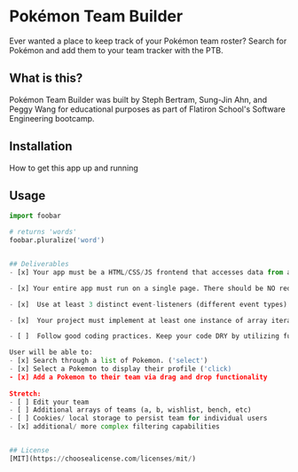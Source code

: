 # Pok&#233;mon Team Builder
Ever wanted a place to keep track of your Pok&#233;mon team roster? Search for Pok&#233;mon and add them to your team tracker with the PTB. 


## What is this?
Pok&#233;mon Team Builder was built by Steph Bertram, Sung-Jin Ahn, and Peggy Wang for educational purposes as part of Flatiron School's Software Engineering bootcamp.


## Installation
How to get this app up and running


## Usage
```python
import foobar

# returns 'words'
foobar.pluralize('word')


## Deliverables
- [x] Your app must be a HTML/CSS/JS frontend that accesses data from a public API or from a db.json file using json-server.

- [x] Your entire app must run on a single page. There should be NO redirects or reloads.

- [x]  Use at least 3 distinct event-listeners (different event types) that enable interactivity.

- [x]  Your project must implement at least one instance of array iteration using available array methods (`map`, `forEach`, `filter`, etc).

- [ ]  Follow good coding practices. Keep your code DRY by utilizing functions to abstract repetitive code.

User will be able to:
- [x] Search through a list of Pokemon. ('select')
- [x] Select a Pokemon to display their profile ('click)
- [x] Add a Pokemon to their team via drag and drop functionality
  
Stretch:
- [ ] Edit your team
- [ ] Additional arrays of teams (a, b, wishlist, bench, etc)
- [ ] Cookies/ local storage to persist team for individual users
- [x] additional/ more complex filtering capabilities


## License
[MIT](https://choosealicense.com/licenses/mit/)